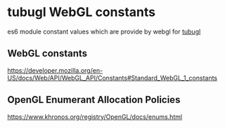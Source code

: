 # tubugl WebGL constants

es6 module constant values which are provide by webgl for [tubugl](https://github.com/kenjiSpecial/tubugl)

## WebGL constants

https://developer.mozilla.org/en-US/docs/Web/API/WebGL_API/Constants#Standard_WebGL_1_constants


## OpenGL Enumerant Allocation Policies

https://www.khronos.org/registry/OpenGL/docs/enums.html
